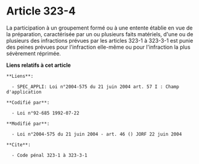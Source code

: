 # Article 323-4

La participation à un groupement formé ou à une entente établie en vue de la préparation, caractérisée par un ou plusieurs
faits matériels, d'une ou de plusieurs des infractions prévues par les articles 323-1 à 323-3-1 est punie des peines prévues
pour l'infraction elle-même ou pour l'infraction la plus sévèrement réprimée.

**Liens relatifs à cet article**

	**Liens**:

	  - SPEC_APPLI: Loi n°2004-575 du 21 juin 2004 art. 57 I : Champ d'application

	**Codifié par**:

	  - Loi n°92-685 1992-07-22

	**Modifié par**:

	  - Loi n°2004-575 du 21 juin 2004 - art. 46 () JORF 22 juin 2004

	**Cite**:

	  - Code pénal 323-1 à 323-3-1

